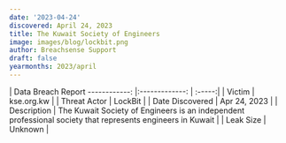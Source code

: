```yaml
---
date: '2023-04-24'
discovered: April 24, 2023
title: The Kuwait Society of Engineers
image: images/blog/lockbit.png
author: Breachsense Support
draft: false
yearmonths: 2023/april
---
```



| Data Breach Report
------------:     |:-------------:    | :-----:|
| Victim      | kse.org.kw      | 
| Threat Actor      | LockBit      | 
| Date Discovered      | Apr 24, 2023      | 
| Description      | The Kuwait Society of Engineers is an independent professional society that represents engineers in Kuwait      | 
| Leak Size      | Unknown      | 

